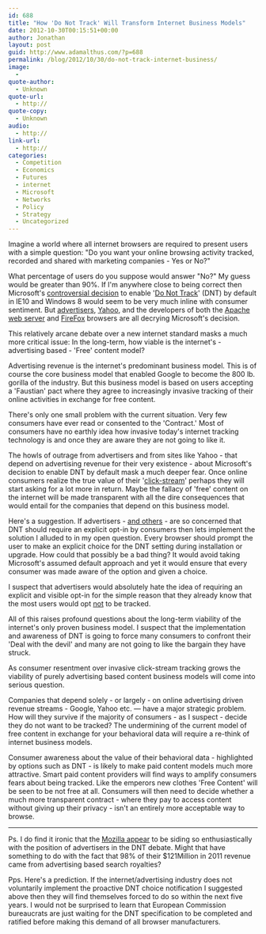 ```yaml
---
id: 688
title: "How 'Do Not Track' Will Transform Internet Business Models"
date: 2012-10-30T00:15:51+00:00
author: Jonathan
layout: post
guid: http://www.adamalthus.com/?p=688
permalink: /blog/2012/10/30/do-not-track-internet-business/
image:
  -
quote-author:
  - Unknown
quote-url:
  - http://
quote-copy:
  - Unknown
audio:
  - http://
link-url:
  - http://
categories:
  - Competition
  - Economics
  - Futures
  - internet
  - Microsoft
  - Networks
  - Policy
  - Strategy
  - Uncategorized
---
```

Imagine a world where all internet browsers are required to present users with a simple question: "Do you want your online browsing activity tracked, recorded and shared with marketing companies - Yes or No?"

What percentage of users do you suppose would answer "No?" My guess would be greater than 90%. If I'm anywhere close to being correct then Microsoft's <a href="http://www.out-law.com/en/articles/2012/october/default-browser-do-not-track-setting-will-result-in-less-online-content-say-advertisers/" target="_blank">controversial decision</a> to enable '<a href="http://en.wikipedia.org/wiki/Do_not_track" target="_blank">Do Not Track</a>' (DNT) by default in IE10 and Windows 8 would seem to be very much inline with consumer sentiment. But <a href="http://www.ana.net/content/show/id/analetter-microsoft" target="_blank">advertisers</a>, <a href="http://allthingsd.com/20121026/yahoo-dings-do-not-track-default-and-search-partner-microsoft/" target="_blank">Yahoo</a>, and the developers of both the <a href="http://arstechnica.com/security/2012/09/apache-webserver-updated-to-ignore-do-not-track-settings-in-ie-10/" target="_blank">Apache web server</a> and <a href="http://blog.mozilla.org/privacy/2012/05/31/do-not-track-its-the-users-voice-that-matters/" target="_blank">FireFox</a> browsers are all decrying Microsoft's decision.

This relatively arcane debate over a new internet standard masks a much more critical issue: In the long-term, how viable is the internet's - advertising based - 'Free' content model?

Advertising revenue is the internet's predominant business model. This is of course the core business model that enabled Google to become the 800 lb. gorilla of the industry. But this business model is based on users accepting a 'Faustian' pact where they agree to increasingly invasive tracking of their online activities in exchange for free content.

There's only one small problem with the current situation. Very few consumers have ever read or consented to the 'Contract.' Most of consumers have no earthly idea how invasive today's internet tracking technology is and once they are aware they are not going to like it.<!--more-->

The howls of outrage from advertisers and from sites like Yahoo - that depend on advertising revenue for their very existence - about Microsoft's decision to enable DNT by default mask a much deeper fear. Once online consumers realize the true value of their '<a href="http://en.wikipedia.org/wiki/Clickstream" target="_blank">click-stream</a>' perhaps they will start asking for a lot more in return. Maybe the fallacy of 'free' content on the internet will be made transparent with all the dire consequences that would entail for the companies that depend on this business model.

Here's a suggestion. If advertisers - <a href="http://blog.mozilla.org/privacy/2012/05/31/do-not-track-its-the-users-voice-that-matters/" target="_blank">and others</a> - are so concerned that DNT should require an explicit opt-in by consumers then lets implement the solution I alluded to in my open question. Every browser should prompt the user to make an explicit choice for the DNT setting during installation or upgrade. How could that possibly be a bad thing? It would avoid taking Microsoft's assumed default approach and yet it would ensure that every consumer was made aware of the option and given a choice.

I suspect that advertisers would absolutely hate the idea of requiring an explicit and visible opt-in for the simple reason that they already know that the most users would opt <span style="text-decoration: underline;">not</span> to be tracked.

All of this raises profound questions about the long-term viability of the internet's only proven business model. I suspect that the implementation and awareness of DNT is going to force many consumers to confront their 'Deal with the devil' and many are not going to like the bargain they have struck.

As consumer resentment over invasive click-stream tracking grows the viability of purely advertising based content business models will come into serious question.

Companies that depend solely - or largely - on online advertising driven revenue streams - Google, Yahoo etc. &mdash; have a major strategic problem. How will they survive if the majority of consumers - as I suspect - decide they do not want to be tracked? The undermining of the current model of free content in exchange for your behavioral data will require a re-think of internet business models.

Consumer awareness about the value of their behavioral data - highlighted by options such as DNT - is likely to make paid content models much more attractive. Smart paid content providers will find ways to amplify consumers fears about being tracked. Like the emperors new clothes 'Free Content' will be seen to be not free at all. Consumers will then need to decide whether a much more transparent contract - where they pay to access content without giving up their privacy - isn't an entirely more acceptable way to browse.

* * *

Ps. I do find it ironic that the <a href="http://blog.mozilla.org/privacy/2012/05/31/do-not-track-its-the-users-voice-that-matters/" target="_blank">Mozilla appear</a> to be siding so enthusiastically with the position of advertisers in the DNT debate. Might that have something to do with the fact that 98% of their $121Million in 2011 revenue came from advertising based search royalties?

Pps. Here's a prediction. If the internet/advertising industry does not voluntarily implement the proactive DNT choice notification I suggested above then they will find themselves forced to do so within the next five years. I would not be surprised to learn that European Commission bureaucrats are just waiting for the DNT specification to be completed and ratified before making this demand of all browser manufacturers.
